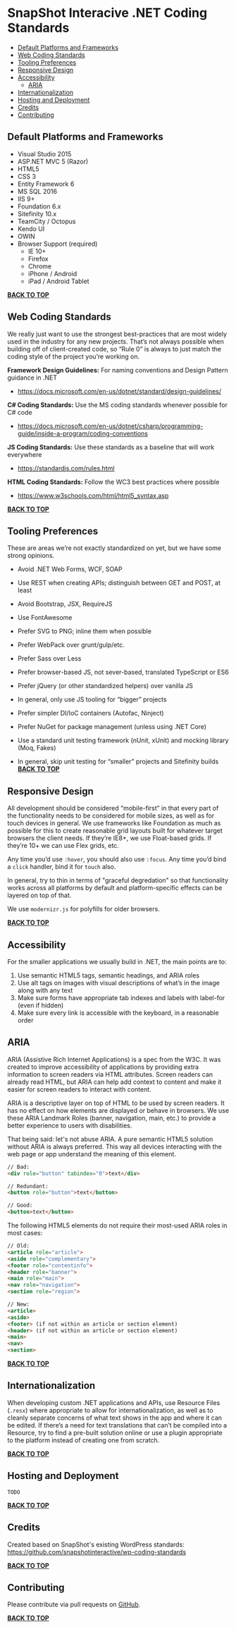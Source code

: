 # SnapShot Interacive .NET Coding Standards

  * [Default Platforms and Frameworks](#default-platforms-and-frameworks)
  * [Web Coding Standards](#web-coding-standards)
  * [Tooling Preferences](#tooling-preferences)
  * [Responsive Design](#responsive-design)
  * [Accessibility](#accessibility)
      * [ARIA](#aria)
  * [Internationalization](#internationalization)
  * [Hosting and Deployment](#hosting-and-deployment)
  * [Credits](#credits)
  * [Contributing](#contributing)

  
## Default Platforms and Frameworks

* Visual Studio 2015
* ASP.NET MVC 5 (Razor) 
* HTML5
* CSS 3 
* Entity Framework 6
* MS SQL 2016
* IIS 9+ 
* Foundation 6.x
* Sitefinity 10.x
* TeamCity / Octopus
* Kendo UI
* OWIN
* Browser Support (required)
    * IE 10+
    * Firefox
    * Chrome
    * iPhone / Android
    * iPad / Android Tablet

[**BACK TO TOP**](#snapshot-interactive-dotnet-coding-standards)

## Web Coding Standards

We really just want to use the strongest best-practices that are most widely used in the industry for any new projects. That’s not always possible when building off of client-created code, so “Rule 0” is always to just match the coding style of the project you’re working on. 

**Framework Design Guidelines:** For naming conventions and Design Pattern guidance in .NET
* https://docs.microsoft.com/en-us/dotnet/standard/design-guidelines/

**C# Coding Standards:** Use the MS coding standards whenever possible for C# code
* https://docs.microsoft.com/en-us/dotnet/csharp/programming-guide/inside-a-program/coding-conventions

**JS Coding Standards:** Use these standards as a baseline that will work everywhere
* https://standardjs.com/rules.html

**HTML Coding Standards:** Follow the WC3 best practices where possible
* https://www.w3schools.com/html/html5_syntax.asp

[**BACK TO TOP**](#snapshot-interactive-dotnet-coding-standards)

## Tooling Preferences

These are areas we’re not exactly standardized on yet, but we have some strong opinions.

* Avoid .NET Web Forms, WCF, SOAP
* Use REST when creating APIs; distinguish between GET and POST, at least
* Avoid Bootstrap, JSX, RequireJS
* Use FontAwesome
* Prefer SVG to PNG; inline them when possible

* Prefer WebPack over grunt/gulp/etc.
* Prefer Sass over Less
* Prefer browser-based JS, not sever-based, translated TypeScript or ES6
* Prefer jQuery (or other standardized helpers) over vanilla JS
* In general, only use JS tooling for “bigger” projects

* Prefer simpler DI/IoC containers (Autofac, Ninject)
* Prefer NuGet for package management (unless using .NET Core)
* Use a standard unit testing framework (nUnit, xUnit) and mocking library (Moq, Fakes)
* In general, skip unit testing for “smaller” projects and Sitefinity builds
 
[**BACK TO TOP**](#snapshot-interactive-dotnet-coding-standards)

## Responsive Design

All development should be considered “mobile-first” in that every part of the functionality needs to be considered for mobile sizes, as well as for touch devices in general. We use frameworks like Foundation as much as possible for this to create reasonable grid layouts built for whatever target browsers the client needs. If they’re IE8+, we use Float-based grids. If they’re 10+ we can use Flex grids, etc.

Any time you’d use `:hover`, you should also use `:focus`. Any time you’d bind a `click` handler, bind it for `touch` also.

In general, try to thin in terms of "graceful degredation" so that functionality works across all platforms by default and platform-specific effects can be layered on top of that. 

We use `modernizr.js` for polyfills for older browsers.

[**BACK TO TOP**](#snapshot-interactive-dotnet-coding-standards)

## Accessibility

For the smaller applications we usually build in .NET, the main points are to:
1.	Use semantic HTML5 tags, semantic headings, and ARIA roles
2.	Use alt tags on images with visual descriptions of what’s in the image along with any text
3.	Make sure forms have appropriate tab indexes and labels with label-for (even if hidden)
4.	Make sure every link is accessible with the keyboard, in a reasonable order

## ARIA

ARIA (Assistive Rich Internet Applications) is a spec from the W3C. It was created to improve accessibility of applications by providing extra information to screen readers via HTML attributes. Screen readers can already read HTML, but ARIA can help add context to content and make it easier for screen readers to interact with content.

ARIA is a descriptive layer on top of HTML to be used by screen readers. It has no effect on how elements are displayed or behave in browsers. We use these ARIA Landmark Roles (banner, navigation, main, etc.) to provide a better experience to users with disabilities.

That being said: let's not abuse ARIA. A pure semantic HTML5 solution without ARIA is always preferred. This way all devices interacting with the web page or app understand the meaning of this element.

```html
// Bad:
<div role="button" tabindex="0">text</div>

// Redundant:
<button role="button">text</button>

// Good:
<button>text</button>
```

The following HTML5 elements do not require their most-used ARIA roles in most cases:

```html
// Old:
<article role="article">
<aside role="complementary">
<footer role="contentinfo">
<header role="banner">
<main role="main">
<nav role="navigation">
<section role="region">

// New:
<article>
<aside>
<footer> (if not within an article or section element)
<header> (if not within an article or section element)
<main>
<nav>
<section>
```

[**BACK TO TOP**](#snapshot-interactive-dotnet-coding-standards)

## Internationalization

When developing custom .NET applications and APIs, use Resource Files (`.resx`) where appropriate to allow for internationalization, as well as to cleanly separate concerns of what text shows in the app and where it can be edited. If there’s a need for text translations that can’t be compiled into a Resource, try to find a pre-built solution online or use a plugin appropriate to the platform instead of creating one from scratch.

[**BACK TO TOP**](#snapshot-interactive-dotnet-coding-standards)

## Hosting and Deployment

`TODO`

[**BACK TO TOP**](#snapshot-interactive-dotnet-coding-standards)


## Credits

Created based on SnapShot's existing WordPress standards: https://github.com/snapshotinteractive/wp-coding-standards

[**BACK TO TOP**](#snapshot-interactive-dotnet-coding-standards)

## Contributing

Please contribute via pull requests on [GitHub](https://github.com/snapshotinteractive/dotnet-coding-standards).

[**BACK TO TOP**](#snapshot-interactive-dotnet-coding-standards)